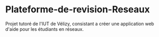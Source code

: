 # Plateforme-de-revision-Reseaux
Projet tutoré de l'IUT de Vélizy, consistant a créer une application web d'aide pour les étudiants en réseaux.

